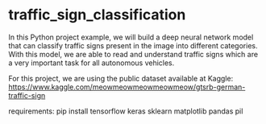 # traffic_sign_classification

In this Python project example, we will build a deep neural network model that can classify traffic signs present in the image into different categories. With this model, we are able to read and understand traffic signs which are a very important task for all autonomous vehicles.

For this project, we are using the public dataset available at Kaggle:
  https://www.kaggle.com/meowmeowmeowmeowmeow/gtsrb-german-traffic-sign
  
requirements: pip install tensorflow keras sklearn matplotlib pandas pil

